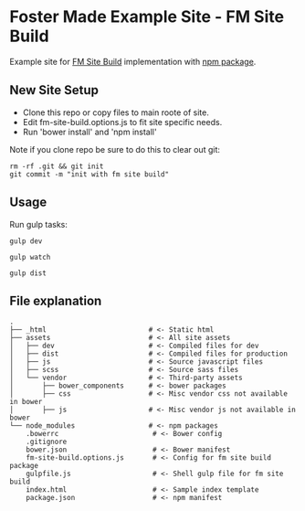 # Foster Made Example Site - FM Site Build

Example site for [FM Site Build](https://github.com/fostermadeco/fm-site-build) implementation with [npm package](https://www.npmjs.com/package/fm-site-build).

## New Site Setup

* Clone this repo or copy files to main roote of site.
* Edit fm-site-build.options.js to fit site specific needs.
* Run 'bower install' and 'npm install'

Note if you clone repo be sure to do this to clear out git:
```
rm -rf .git && git init
git commit -m "init with fm site build"
```

## Usage

Run gulp tasks:

```
gulp dev

gulp watch

gulp dist
```

## File explanation

```
.
├── _html                         # <- Static html
├── assets                        # <- All site assets
│   ├── dev                       # <- Compiled files for dev
│   ├── dist                      # <- Compiled files for production
│   ├── js                        # <- Source javascript files
│   ├── scss                      # <- Source sass files
│   └── vendor                    # <- Third-party assets
│       ├── bower_components      # <- bower packages
│       ├── css                   # <- Misc vendor css not available in bower
│       ├── js                    # <- Misc vendor js not available in bower
└── node_modules                  # <- npm packages
    .bowerrc                       # <- Bower config
    .gitignore                     
    bower.json                     # <- Bower manifest
    fm-site-build.options.js       # <- Config for fm site build package
    gulpfile.js                    # <- Shell gulp file for fm site build
    index.html                     # <- Sample index template
    package.json                   # <- npm manifest
```